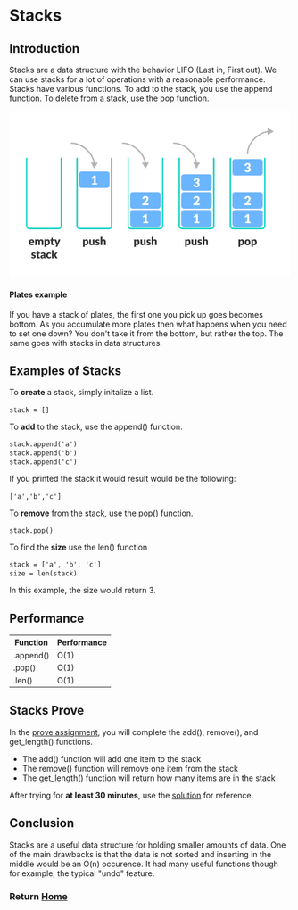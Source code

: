 # Stacks

## Introduction
Stacks are a data structure with the behavior LIFO (Last in, First out). We can use stacks for a lot of operations with a reasonable performance. Stacks have various functions. To add to the stack, you use the append function. To delete from a stack, use the pop function. 


![Stack Diagram](images/stack.webp)
#### Plates example 

If you have a stack of plates, the first one you pick up goes becomes bottom. As you accumulate more plates then what happens when you need to set one down? You don't take it from the bottom, but rather the top. The same goes with stacks in data structures. 

## Examples of Stacks

To <strong>create</strong> a stack, simply initalize a list.

`stack = []`

To <strong>add</strong> to the stack, use the append() function.

```
stack.append('a')
stack.append('b')
stack.append('c')
```

If you printed the stack it would result would be the following:

`['a','b','c']`

To <strong>remove</strong> from the stack, use the pop() function.

```
stack.pop()
```

To find the <strong>size</strong> use the len() function
```
stack = ['a', 'b', 'c']
size = len(stack)
```
In this example, the size would return 3. 


## Performance

|Function|Performance|
|-------------|-------------|
|.append()|O(1)|
| .pop()|O(1)| 
|.len()|O(1)|


## Stacks Prove
In the [prove assignment](stacks_prove.py), you will complete the add(), remove(), and get_length() functions.

*  The add() function will add one item to the stack
* The remove() function will remove one item from the stack
* The get_length() function will return how many items are in the stack

After trying for <strong>at least 30 minutes</strong>, use the [solution](stacks_solution.py) for reference.

## Conclusion

Stacks are a useful data structure for holding smaller amounts of data. One of the main drawbacks is that the data is not sorted and inserting in the middle would be an O(n) occurence. It had many useful functions though for example, the typical "undo" feature.


### Return  [Home](README.md)